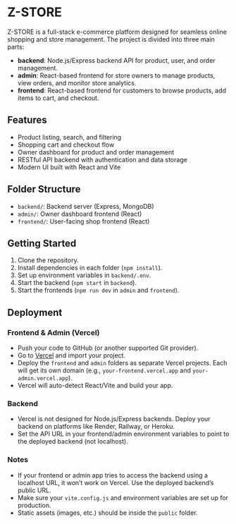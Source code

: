 # Z-STORE

Z-STORE is a full-stack e-commerce platform designed for seamless online shopping and store management. The project is divided into three main parts:

- **backend**: Node.js/Express backend API for product, user, and order management.
- **admin**: React-based frontend for store owners to manage products, view orders, and monitor store analytics.
- **frontend**: React-based frontend for customers to browse products, add items to cart, and checkout.

## Features

- Product listing, search, and filtering
- Shopping cart and checkout flow
- Owner dashboard for product and order management
- RESTful API backend with authentication and data storage
- Modern UI built with React and Vite

## Folder Structure

- `backend/`: Backend server (Express, MongoDB)
- `admin/`: Owner dashboard frontend (React)
- `frontend/`: User-facing shop frontend (React)

## Getting Started


1. Clone the repository.
2. Install dependencies in each folder (`npm install`).
3. Set up environment variables in `backend/.env`.
4. Start the backend (`npm start` in `backend`).
5. Start the frontends (`npm run dev` in `admin` and `frontend`).

## Deployment

### Frontend & Admin (Vercel)

- Push your code to GitHub (or another supported Git provider).
- Go to [Vercel](https://vercel.com) and import your project.
- Deploy the `frontend` and `admin` folders as separate Vercel projects. Each will get its own domain (e.g., `your-frontend.vercel.app` and `your-admin.vercel.app`).
- Vercel will auto-detect React/Vite and build your app.

### Backend

- Vercel is not designed for Node.js/Express backends. Deploy your backend on platforms like Render, Railway, or Heroku.
- Set the API URL in your frontend/admin environment variables to point to the deployed backend (not localhost).

### Notes

- If your frontend or admin app tries to access the backend using a localhost URL, it won’t work on Vercel. Use the deployed backend’s public URL.
- Make sure your `vite.config.js` and environment variables are set up for production.
- Static assets (images, etc.) should be inside the `public` folder.


